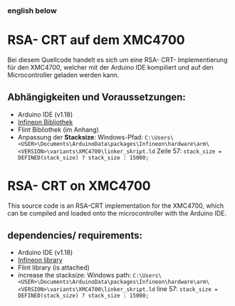 ### english below

# RSA- CRT auf dem XMC4700
Bei diesem Quellcode handelt es sich um eine RSA- CRT- Implementierung für den XMC4700, welcher mit der Arduino IDE kompiliert und auf den Microcontroller geladen werden kann.

## Abhängigkeiten und Voraussetzungen:
+ Arduino IDE (v1.18)
+ [Infineon Bibliothek](https://github.com/Infineon/XMC-for-Arduino/wiki/Implementation-in-Arduino-IDE)
+ Flint Bibliothek (im Anhang)
+ Anpassung der **Stacksize**: Windows-Pfad: ```C:\Users\<USER>\Documents\ArduinoData\packages\Infineon\hardware\arm\<VERSION>\variants\XMC4700\linker_skript.ld``` 
Zeile 57: ```stack_size = DEFINED(stack_size) ? stack_size : 15000;```


# RSA- CRT on XMC4700 
This source code is an RSA-CRT implementation for the XMC4700, which can be compiled and loaded onto the microcontroller with the Arduino IDE.

## dependencies/ requirements:
+ Arduino IDE (v1.18)
+ [Infineon library](https://github.com/Infineon/XMC-for-Arduino/wiki/Implementation-in-Arduino-IDE)
+ Flint library (is attached)
+ increase the stacksize: Windows path: ```C:\Users\<USER>\Documents\ArduinoData\packages\Infineon\hardware\arm\<VERSION>\variants\XMC4700\linker_skript.ld```
   line 57: ```stack_size = DEFINED(stack_size) ? stack_size : 15000;```
